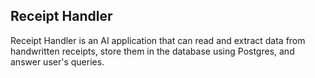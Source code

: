 ## Receipt Handler
Receipt Handler is an AI application that can read and extract data from handwritten receipts, store them in the database using Postgres, and answer user's queries.
